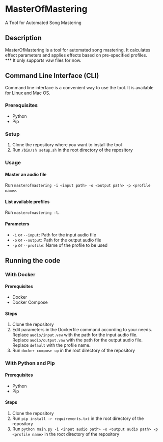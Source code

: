 # MasterOfMastering
A Tool for Automated Song Mastering

## Description
MasterOfMastering is a tool for automated song mastering. It calculates effect parameters and applies effects based on pre-specified profiles. \
*** It only supports vaw files for now.

## Command Line Interface (CLI)
Command line interface is a convenient way to use the tool. It is available for Linux and Mac OS.

### Prerequisites
- Python
- Pip

### Setup
1. Clone the repository where you want to install the tool
2. Run `/bin/sh setup.sh` in the root directory of the repository

### Usage

#### Master an audio file
Run `masterofmastering -i <input path> -o <output path> -p <profile name>`.

#### List available profiles
Run `masterofmastering -l`.

#### Parameters
- `-i` or `--input`: Path for the input audio file
- `-o` or `--output`: Path for the output audio file
- `-p` or `--profile`: Name of the profile to be used

## Running the code

### With Docker

#### Prerequisites
- Docker
- Docker Compose

#### Steps
1. Clone the repository
2. Edit parameters in the Dockerfile command according to your needs. \
Replace `audio/input.vaw` with the path for the input audio file. \
Replace `audio/output.vaw` with the path for the output audio file. \
Replace `default` with the profile name.
3. Run `docker compose up` in the root directory of the repository

### With Python and Pip

#### Prerequisites
- Python
- Pip

#### Steps
1. Clone the repository
2. Run `pip install -r requirements.txt` in the root directory of the repository
3. Run `python main.py -i <input audio path> -o <output audio path> -p <profile name>` in the root directory of the repository

